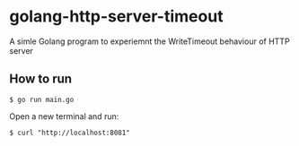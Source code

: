 # golang-http-server-timeout

A simle Golang program to experiemnt the WriteTimeout behaviour of HTTP server

## How to run

```
$ go run main.go
```

Open a new terminal and run:
```
$ curl "http://localhost:8081"
```
